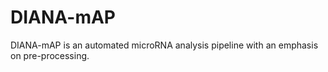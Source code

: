 # DIANA-mAP
DIANA-mAP is an automated microRNA analysis pipeline with an emphasis on pre-processing.

